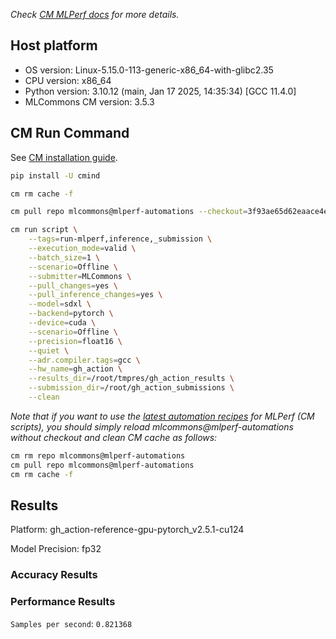 *Check [CM MLPerf docs](https://docs.mlcommons.org/inference) for more details.*

## Host platform

* OS version: Linux-5.15.0-113-generic-x86_64-with-glibc2.35
* CPU version: x86_64
* Python version: 3.10.12 (main, Jan 17 2025, 14:35:34) [GCC 11.4.0]
* MLCommons CM version: 3.5.3

## CM Run Command

See [CM installation guide](https://docs.mlcommons.org/inference/install/).

```bash
pip install -U cmind

cm rm cache -f

cm pull repo mlcommons@mlperf-automations --checkout=3f93ae65d62eaace4e89b216a30157a687b4194f

cm run script \
	--tags=run-mlperf,inference,_submission \
	--execution_mode=valid \
	--batch_size=1 \
	--scenario=Offline \
	--submitter=MLCommons \
	--pull_changes=yes \
	--pull_inference_changes=yes \
	--model=sdxl \
	--backend=pytorch \
	--device=cuda \
	--scenario=Offline \
	--precision=float16 \
	--quiet \
	--adr.compiler.tags=gcc \
	--hw_name=gh_action \
	--results_dir=/root/tmpres/gh_action_results \
	--submission_dir=/root/gh_action_submissions \
	--clean
```
*Note that if you want to use the [latest automation recipes](https://docs.mlcommons.org/inference) for MLPerf (CM scripts),
 you should simply reload mlcommons@mlperf-automations without checkout and clean CM cache as follows:*

```bash
cm rm repo mlcommons@mlperf-automations
cm pull repo mlcommons@mlperf-automations
cm rm cache -f

```

## Results

Platform: gh_action-reference-gpu-pytorch_v2.5.1-cu124

Model Precision: fp32

### Accuracy Results 

### Performance Results 
`Samples per second`: `0.821368`
